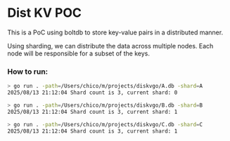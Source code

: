 # Dist KV POC

This is a PoC using boltdb to store key-value pairs in a distributed manner.

Using sharding, we can distribute the data across multiple nodes. 
Each node will be responsible for a subset of the keys.


### How to run:

```bash
> go run . -path=/Users/chico/m/projects/diskvgo/A.db -shard=A
2025/08/13 21:12:04 Shard count is 3, current shard: 0

> go run . -path=/Users/chico/m/projects/diskvgo/B.db -shard=B
2025/08/13 21:12:04 Shard count is 3, current shard: 1

> go run . -path=/Users/chico/m/projects/diskvgo/C.db -shard=C
2025/08/13 21:12:04 Shard count is 3, current shard: 1

```
